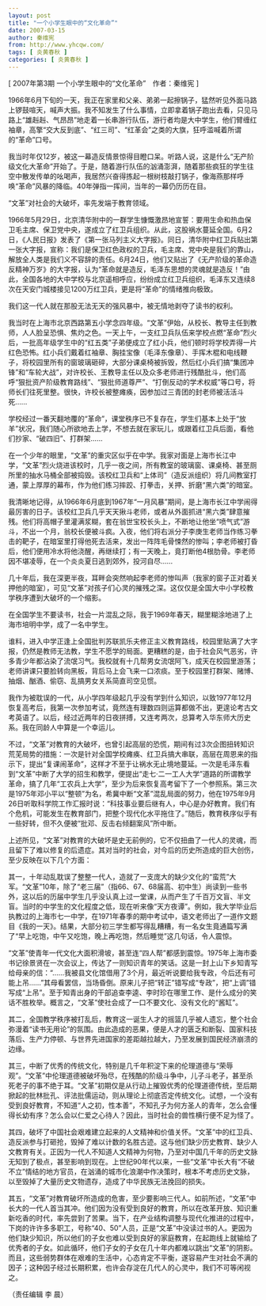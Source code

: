 ```yaml
---
layout: post
title: "一个小学生眼中的“文化革命”"
date: 2007-03-15
author: 秦维宪
from: http://www.yhcqw.com/
tags: [ 炎黄春秋 ]
categories: [ 炎黄春秋 ]
---
```



[ 2007年第3期 一个小学生眼中的“文化革命”　作者：秦维宪 ]


1966年6月下旬的一天，我正在家里和父亲、弟弟一起擦锅子，猛然听见外面马路上锣鼓喧天，喊声大振。我不知发生了什么事情，立即拿着锅子跑出去看，只见马路上“雄赳赳、气昂昂”地走着一长串游行队伍，游行者均是大中学生，他们臂缠红袖章，高擎“交大反到底”、“红三司”、“红革会”之类的大旗，狂呼滥喊着所谓的“革命”口号。


我当时年仅12岁，被这一幕造反情景惊得目瞪口呆。听路人说，这是什么“无产阶级文化大革命”开始了。于是，随着游行队伍的汹涌澎湃，随着那些疯狂的学生往空中散发传单的吆喝声，我居然兴奋得拣起一根树枝敲打锅子，像海燕那样呼唤“革命”风暴的降临。40年弹指一挥间，当年的一幕仍历历在目。

“文革”对社会的大破坏，率先发端于教育领域。


1966年5月29日，北京清华附中的一群学生慷慨激昂地宣誓：要用生命和热血保卫毛主席、保卫党中央，遂成立了红卫兵组织。从此，这股祸水蔓延全国。6月2日，《人民日报》发表了《第一张马列主义大字报》。同日，清华附中红卫兵贴出第一张大字报，宣称：我们是保卫红色政权的卫兵，毛主席、党中央是我们的靠山，解放全人类是我们义不容辞的责任。6月24日，他们又贴出了《无产阶级的革命造反精神万岁》的大字报，认为“革命就是造反，毛泽东思想的灵魂就是造反！”由此，全国各地的大中学校与北京遥相呼应，纷纷成立红卫兵组织，毛泽东又连续8次在天安门城楼接见1200万红卫兵，更是将“革命”的情绪推向极致。

我们这一代人就在那股无法无天的强风暴中，被无情地剥夺了读书的权利。


我当时在上海市北京西路第五小学念四年级。“文革”伊始，从校长、教导主任到教师，人人脸呈恐惧、焦灼之色。一天上午，一支红卫兵队伍来学校点燃“革命”烈火后，一批高年级学生中的“红五类”子弟便成立了红小兵，他们顿时将学校弄得一片红色恐怖。红小兵们戴着红袖章、胸挂宝像（毛泽东像章）、手挥木棍和电线鞭子，将校园里所有的窗玻璃砸碎，大部分课桌椅被拆毁，然后红小兵们搞“集团冲锋”和“车轮大战”，对许校长、王教导主任以及众多老师进行残酷批斗，他们高呼“狠批资产阶级教育路线”、“狠批师道尊严”、“打倒反动的学术权威”等口号，将师长们往死里整。很快，许校长被整瘫痪，因参加过三青团的封老师被活活斗死……


学校经过一番天翻地覆的“革命”，课堂秩序已不复存在，学生们基本上处于“放羊”状况，我们随心所欲地去上学，不想去就在家玩儿，或跟着红卫兵后面，看他们抄家、“破四旧”、打群架……


在一个少年的眼里，“文革”的重灾区似乎在中学。我家对面是上海市长江中学，“文革”烈火烧进该校时，几乎一夜之间，所有教室的玻璃窗、课桌椅、甚至厕所里的抽水马桶全部被捣毁。该校红卫兵和“上体司”（造反派组织）将几间教室打通，蒙上厚厚的幕布，作为他们练习摔跤、打拳击，关押、折磨“黑六类”的暗室。


我清晰地记得，从1966年6月底到1967年“一月风暴”期间，是上海市长江中学闹得最厉害的日子。该校红卫兵几乎天天揪斗老师，或者从外面抓进“黑六类”肆意摧残。他们将高帽子里灌满浆糊，套在翁世宝校长头上，不断地让他坐“喷气式”游斗，不出一个月，翁校长便被斗疯。入夜，他们将右派分子李庚生老师当作练习拳击的靶子，在暗室里打得他死去活来，发出一阵阵毛骨悚然的惨叫；李老师被打昏后，他们便用冷水将他浇醒，再继续打；有一天晚上，竟打断他4根肋骨。李老师因不堪凌辱，在一个炎炎夏日逃到郊外，投河自尽……


几十年后，我在深更半夜，耳畔会突然响起李老师的惨叫声（我家的窗子正对着关押他的暗室），可见“文革”对孩子们心灵的摧残之深。这仅仅是全国大中小学校教学秩序遭到大破坏的一个缩影。

在全国学生不要读书，社会一片混乱之际，我于1969年春天，糊里糊涂地进了上海市培明中学，成了一名中学生。


谁料，进入中学正逢上全国批判苏联凯乐夫修正主义教育路线，校园里贴满了大字报，仍然是教师无法教，学生不愿学的局面。更糟糕的是，由于社会风气恶劣，许多青少年都沾染了流氓习气。我校就有十几帮男女流氓阿飞，成天在校园里游荡；老师讲课只要脸转向黑板，背后马上会飞来一口浓痰。至于校园里打群架、赌博、抽烟、酗酒、偷窃、乱搞男女关系简直司空见惯。


我作为被耽误的一代，从小学四年级起几乎没有学到什么知识，以致1977年12月恢复高考后，我第一次参加考试，竟然连有理数四则运算都做不出，更遑论考古文考英语了。以后，经过近两年的日夜拼搏，又连考两次，总算考入华东师大历史系。我在同龄人中算是一个幸运儿。


不过，“文革”对教育的大破坏，也曾引起高层的恐慌，期间有过3次企图扭转知识荒芜局势的措施：一次是针对全国学校瘫痪、红卫兵搞大串联，高层在周恩来的指示下，提出“复课闹革命”，这样才不至于让祸水无止境地蔓延。一次是毛泽东看到“文革”中断了大学的招生和教学，便提出“走七·二一工人大学”道路的所谓教学革命，搞了几年“工农兵上大学”，至少为后来恢复高考留下了一个参照系。第三次是1975年邓小平以“整顿”为名，希冀中断“文革”混乱局面的努力，他在1975年9月26日听取科学院工作汇报时说：“科技事业要后继有人，中心是办好教育。我们有个危机，可能发生在教育部门，把整个现代化水平拖住了。”随后，教育秩序似乎有一些好转，但不久便被“批邓、反击右倾翻案风”所中断。


上述所见，“文革”对教育的大破坏是史无前例的，它不仅扭曲了一代人的灵魂，而且留下了难以修复的后遗症。其对当时的社会，对今后的历史所造成的巨大创伤，至少反映在以下几个方面：


其一，十年动乱耽误了整整一代人，造就了一支庞大的缺少文化的“蛮荒”大军。“文革”10年，除了“老三届”（指66、67、68届高、初中生）尚读到一些书外，这以后的历届中学生几乎没认真上过一堂课，从而产生了千百万文盲、半文盲。当时的中学生的文化程度之低，现在听来像“天方夜谭”。例如，我大学毕业后执教过的上海市七一中学，在1971年春季的期中考试中，语文老师出了一道作文题目《我的一天》。结果，大部分初三学生都写得乱糟糟，有一名女生竟通篇写满了“早上吃饱，中午又吃饱，晚上再吃饱，然后睡觉”这几句话，令人震惊。


“文革”使青年一代文化大面积滑坡，甚至连“四人帮”都感到震惊。1975年上海市委书记徐景贤在一次会议上，传达了一则知识青年的笑话。这是一封上山下乡知青写给母亲的信：“……我被县文化馆借用了3个月，最近听说要给我专政，今后还有可能上吊……”其母看罢信，当场昏倒。原来儿子把“转正”错写成“专政”，把“上调”错写成“上吊”。至于知青出身的干部追查李逵、李时珍在哪里工作、是什么成分的笑话不胜枚举。概言之，“文革”使社会成了一口不要文化、没有文化的“酱缸”。


其二，全国教学秩序被打乱后，教育这一诞生人才的摇篮几乎被人遗忘，整个社会弥漫着“读书无用论”的氛围。由此造成的恶果，便是人才的匮乏和断裂、国家科技落后、生产力停顿、与世界先进国家的差距越拉越大，乃至发展到国民经济崩溃的边缘。


其三，中断了优秀的传统文化，特别是几千年积淀下来的伦理道德与“荣辱观”。“文革”中伦理道德被破坏殆尽，在残酷的阶级斗争中，儿子斗老子，甚至杀死老子的事不绝于耳。“文革”初期仅是从行动上摧毁优秀的伦理道德传统，至后期掀起的批林批孔、评法批儒运动，则从理论上彻底否定传统文化。试想，一个没有受到良好教育，不知道“人之初，性本善”，不知孔子为何方圣人的青年，怎么会懂得长幼有序？怎么会以仁爱之心待人？因此，当时社会的兽性横行便不足为怪了。


其四，破坏了中国社会艰难建立起来的人文精神和价值关怀。“文革”中的红卫兵、造反派参与打砸抢，毁掉了难以计数的名胜古迹。这与他们缺少历史教育、缺少人文教育有关。正因为一代人不知道人文精神为何物，乃至对中国几千年的历史文脉无知到了极点，甚至影响到现在。上世纪90年代以来，一些“文革”中长大有“不破不立”情结的地方官员，在汹涌的城市化浪潮中作决策时，根本不考虑历史文脉，以至毁掉了大量历史文物遗存，造成了中华民族无法挽回的损失。


其五，“文革”对教育破坏所造成的危害，至少要影响三代人。如前所述，“文革”中长大的一代人首当其冲。他们因为没有受到良好的教育，所以在改革开放、知识重新吃香的时代，率先尝到了苦果。当下，在产业结构调整与现代化推进的过程中，下岗的许许多多职工，号称“40、50”人员，正是“文革”中没读过书的人。更因为他们缺少知识，所以他们的子女也难以受到良好的家庭教育，在起跑线上就输给了优秀者的子女。如此循环，他们子女的子女在几十年内都难以跳出“文革”的阴影。而且，这些弱势群体在艰难的生活中，心态肯定不平衡，遂容易产生对社会不满的因子；这种因子经过长期积累，也许会存淀在几代人的心灵中，我们不可等闲视之。

（责任编辑 李 晨）


